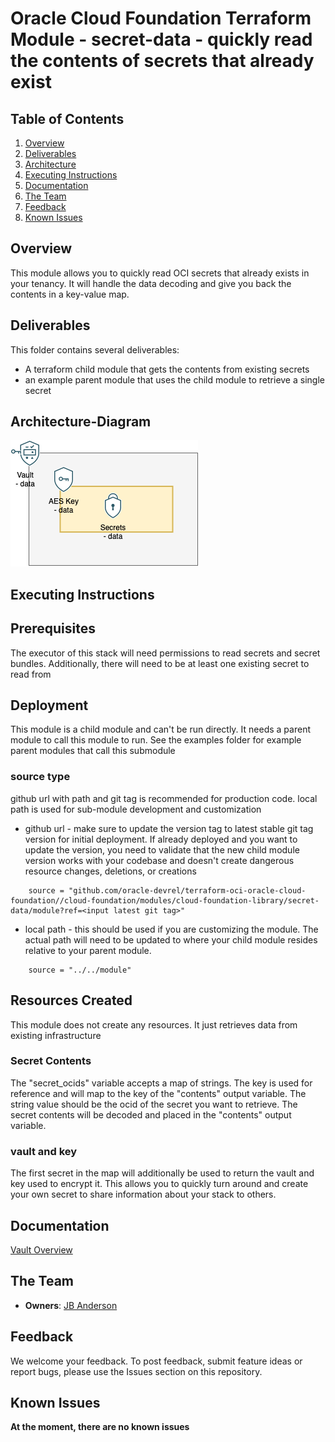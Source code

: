 # Oracle Cloud Foundation Terraform Module - secret-data - quickly read the contents of secrets that already exist



## Table of Contents
1. [Overview](#overview)
1. [Deliverables](#deliverables)
1. [Architecture](#Architecture-Diagram)
1. [Executing Instructions](#instructions)
1. [Documentation](#documentation)
1. [The Team](#team)
1. [Feedback](#feedback)
1. [Known Issues](#known-issues)


## <a name="overview"></a>Overview
This module allows you to quickly read OCI secrets that already exists in your tenancy. It will handle the data decoding and give you back the contents in a key-value map.


## <a name="deliverables"></a>Deliverables
This folder contains several deliverables:
- A terraform child module that gets the contents from existing secrets
- an example parent module that uses the child module to retrieve a single secret


## <a name="architecture"></a>Architecture-Diagram
<brief introduction to arch diagram. update link to where your image lives. default is in the documentation folder>

![](./documentation/secret_data_module_pattern.png)

## <a name="instructions"></a>Executing Instructions

## Prerequisites
The executor of this stack will need permissions to read secrets and secret bundles. Additionally, there will need to be at least one existing secret to read from

## Deployment
This module is a child module and can't be run directly. It needs a parent module to call this module to run. See the examples folder for example parent modules that call this submodule

### source type
github url with path and git tag is recommended for production code. local path is used for sub-module development and customization
- github url - make sure to update the version tag to latest stable git tag version for initial deployment. If already deployed and you want to update the version, you need to validate that the new child module version works with your codebase and doesn't create dangerous resource changes, deletions, or creations
```
    source = "github.com/oracle-devrel/terraform-oci-oracle-cloud-foundation//cloud-foundation/modules/cloud-foundation-library/secret-data/module?ref=<input latest git tag>"
```
- local path - this should be used if you are customizing the module. The actual path will need to be updated to where your child module resides relative to your parent module.
```
    source = "../../module"
```

## Resources Created

This module does not create any resources. It just retrieves data from existing infrastructure

### Secret Contents
The "secret_ocids" variable accepts a map of strings. The key is used for reference and will map to the key of the "contents" output variable. The string value should be the ocid of the secret you want to retrieve. The secret contents will be decoded and placed in the "contents" output variable.

### vault and key
The first secret in the map will additionally be used to return the vault and key used to encrypt it. This allows you to quickly turn around and create your own secret to share information about your stack to others.


## <a name="documentation"></a>Documentation

<link to official oci documentation for the resources you create>

[Vault Overview](https://docs.oracle.com/en-us/iaas/Content/KeyManagement/Concepts/keyoverview.htm)

## <a name="team"></a>The Team
- **Owners**: [JB Anderson](https://github.com/JBAnderson5)

## <a name="feedback"></a>Feedback
We welcome your feedback. To post feedback, submit feature ideas or report bugs, please use the Issues section on this repository.	

## <a name="known-issues"></a>Known Issues
**At the moment, there are no known issues**